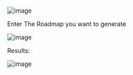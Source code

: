 ![image](https://github.com/user-attachments/assets/f66eaf07-1a88-479c-be35-6a97202121e4)

Enter The Roadmap you want to generate

![image](https://github.com/user-attachments/assets/fb751bbc-fe27-4ef3-99b4-b0b6b702a9b5)

Results:

![image](https://github.com/user-attachments/assets/596b46f4-0ce9-457a-b3c9-38ad67c1e666)

